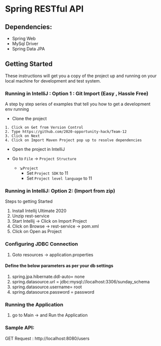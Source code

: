 
# Spring RESTful API 

## Dependencies:
  - Spring Web
  - MySql Driver
  - Spring Data JPA

## Getting Started
These instructions will get you a copy of the project up and running on your local machine for development and test system.

### Running in IntelliJ :   Option 1 : Git Import (Easy , Hassle Free)
A step by step series of examples that tell you how to get a development env running

- Clone the project
```
1. Click on Get from Version Control
2. Type https://github.com/2020-opportunity-hack/Team-12
3. Click on Next
4. Click on Import Maven Project pop up to resolve dependencies

```
- Open the project in IntelliJ

- Go to `File` &#8594; `Project Structure`
    - &#8600;`Project`
         - Set `Project SDK` to 11 
         - Set  `Project level language` to 11
  
### Running in IntelliJ:    Option 2: (Import from zip)

Steps to getting Started
  1. Install Intellij Ultimate 2020
  2. Unzip rest-service
  3. Start Intellij -> Click on Import Project
  4. Click on Browse -> rest-service -> pom.xml
  5. Click on Open as Project
  
### Configuring JDBC Connection
  1. Goto resources -> application.properties
  
#### Define the below parameters as per your db settings
  1. spring.jpa.hibernate.ddl-auto= none
  2. spring.datasource.url = jdbc:mysql://localhost:3306/sunday_schema
  3. spring.datasource.username= root
  4. spring.datasource.password = password
    
### Running  the Application  
  1. go to Main ->  and Run the Application
 
 
### Sample API:
  GET Request : http://localhost:8080/users
 
